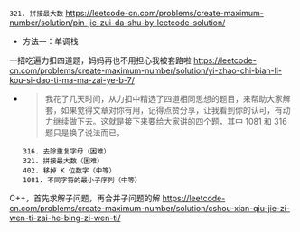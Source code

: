
`321. 拼接最大数` https://leetcode-cn.com/problems/create-maximum-number/solution/pin-jie-zui-da-shu-by-leetcode-solution/
- 方法一：单调栈

一招吃遍力扣四道题，妈妈再也不用担心我被套路啦 https://leetcode-cn.com/problems/create-maximum-number/solution/yi-zhao-chi-bian-li-kou-si-dao-ti-ma-ma-zai-ye-b-7/
- > 我花了几天时间，从力扣中精选了四道相同思想的题目，来帮助大家解套，如果觉得文章对你有用，记得点赞分享，让我看到你的认可，有动力继续做下去。这就是接下来要给大家讲的四个题，其中 1081 和 316 题只是换了说法而已。
  ```console
  316. 去除重复字母（困难）
  321. 拼接最大数（困难）
  402. 移掉 K 位数字（中等）
  1081. 不同字符的最小子序列（中等）
  ```
  
C++，首先求解子问题，再合并子问题的解 https://leetcode-cn.com/problems/create-maximum-number/solution/cshou-xian-qiu-jie-zi-wen-ti-zai-he-bing-zi-wen-ti/
